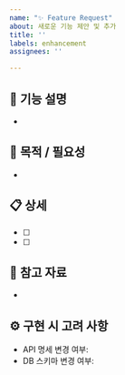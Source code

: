 ```yaml
---
name: "✨ Feature Request"
about: 새로운 기능 제안 및 추가
title: ''
labels: enhancement
assignees: ''

---
```


## 📄 기능 설명
<!-- 구현하고자 하는 기능에 대해 간단히 작성해주세요 -->
- 

## 🎯 목적 / 필요성
<!-- 해당 기능이 왜 필요한지, 어떤 문제를 해결하는지 -->
- 

## 📋 상세
<!-- 구체적인 기능 동작 방식 -->
- [ ] 
- [ ] 

## 🔗 참고 자료
<!-- 관련 문서, 링크, 레퍼런스 -->
- 

## ⚙️ 구현 시 고려 사항
- API 명세 변경 여부:
- DB 스키마 변경 여부:
